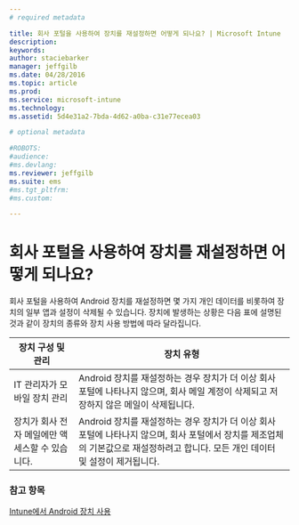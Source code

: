 ```yaml
---
# required metadata

title: 회사 포털을 사용하여 장치를 재설정하면 어떻게 되나요? | Microsoft Intune
description:
keywords:
author: staciebarker
manager: jeffgilb
ms.date: 04/28/2016
ms.topic: article
ms.prod:
ms.service: microsoft-intune
ms.technology:
ms.assetid: 5d4e31a2-7bda-4d62-a0ba-c31e77ecea03

# optional metadata

#ROBOTS:
#audience:
#ms.devlang:
ms.reviewer: jeffgilb
ms.suite: ems
#ms.tgt_pltfrm:
#ms.custom:

---
```



# 회사 포털을 사용하여 장치를 재설정하면 어떻게 되나요?

회사 포털을 사용하여 Android 장치를 재설정하면 몇 가지 개인 데이터를 비롯하여 장치의 일부 앱과 설정이 삭제될 수 있습니다. 장치에 발생하는 상황은 다음 표에 설명된 것과 같이 장치의 종류와 장치 사용 방법에 따라 달라집니다.

|장치 구성 및 관리|장치 유형|
|---------------------------------------|---------------|
|IT 관리자가 모바일 장치 관리|Android 장치를 재설정하는 경우 장치가 더 이상 회사 포털에 나타나지 않으며, 회사 메일 계정이 삭제되고 저장하지 않은 메일이 삭제됩니다.|
|장치가 회사 전자 메일에만 액세스할 수 있습니다.|Android 장치를 재설정하는 경우 장치가 더 이상 회사 포털에 나타나지 않으며, 회사 포털에서 장치를 제조업체의 기본값으로 재설정하려고 합니다. 모든 개인 데이터 및 설정이 제거됩니다.|

### 참고 항목
[Intune에서 Android 장치 사용](using-your-android-device-with-intune.md)

<!--HONumber=May16_HO1-->


